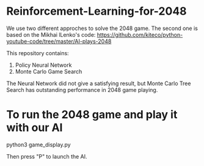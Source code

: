 # Reinforcement-Learning-for-2048
We use two different approches to solve the 2048 game.
The second one is based on the Mikhai lLenko's code: https://github.com/kiteco/python-youtube-code/tree/master/AI-plays-2048

This repository contains:
1. Policy Neural Network 
2. Monte Carlo Game Search

The Neural Network did not give a satisfying result, but Monte Carlo Tree Search has outstanding performance in 2048 game playing.

# To run the 2048 game and play it with our AI

python3 game_display.py

Then press "P" to launch the AI.
